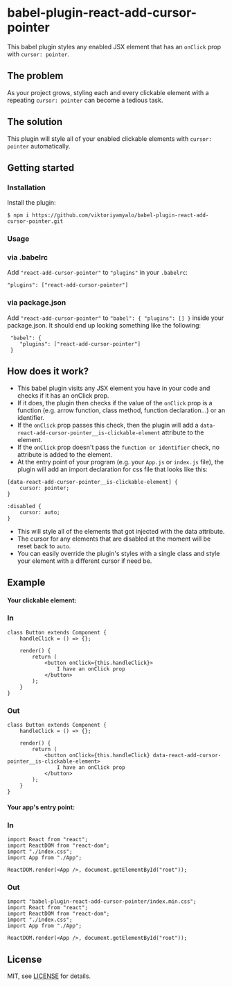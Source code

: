 # babel-plugin-react-add-cursor-pointer

This babel plugin styles any enabled JSX element that has an `onClick` prop with `cursor: pointer`.

## The problem

As your project grows, styling each and every clickable element with a repeating `cursor: pointer` can become a tedious task. 

## The solution

This plugin will style all of your enabled clickable elements with `cursor: pointer` automatically.

## Getting started

### Installation

Install the plugin:

```$ npm i https://github.com/viktoriyamyalo/babel-plugin-react-add-cursor-pointer.git```

### Usage

### via .babelrc

Add `"react-add-cursor-pointer"` to `"plugins"` in your `.babelrc`:

```"plugins": ["react-add-cursor-pointer"]```

### via package.json

Add `"react-add-cursor-pointer"` to `"babel": { "plugins": [] }` inside your package.json. It should end up looking something like the following:

```$xslt
 "babel": {
    "plugins": ["react-add-cursor-pointer"]
 }
```

## How does it work?

- This babel plugin visits any JSX element you have in your code and checks if it has an onClick prop.
- If it does, the plugin then checks if the value of the `onClick` prop is a function (e.g. arrow function, class method, function declaration...) or an identifier.
- If the `onClick` prop passes this check, then the plugin will add a `data-react-add-cursor-pointer__is-clickable-element` attribute to the element.
- If the `onClick` prop doesn't pass the `function or identifier` check, no attribute is added to the element.
- At the entry point of your program (e.g. your `App.js` or `index.js` file), the plugin will add an import declaration for css file that looks like this:


```$xslt
[data-react-add-cursor-pointer__is-clickable-element] {
    cursor: pointer;
}

:disabled {
    cursor: auto;
}
```

- This will style all of the elements that got injected with the data attribute.
- The cursor for any elements that are disabled at the moment will be reset back to `auto`.
- You can easily override the plugin's styles with a single class and style your element with a different cursor if need be.

## Example

#### Your clickable element:

### In

```$xslt
class Button extends Component {
    handleClick = () => {};
    
    render() {
        return (
            <button onClick={this.handleClick}>
                I have an onClick prop
            </button>
        );
    }
}
```

### Out

```$xslt
class Button extends Component {
    handleClick = () => {};
    
    render() {
        return (
            <button onClick={this.handleClick} data-react-add-cursor-pointer__is-clickable-element>
                I have an onClick prop
            </button>
        );
    }
}
```

#### Your app's entry point:

### In

```$xslt
import React from "react";
import ReactDOM from "react-dom";
import "./index.css";
import App from "./App";

ReactDOM.render(<App />, document.getElementById("root"));
```

### Out

```$xslt
import "babel-plugin-react-add-cursor-pointer/index.min.css";
import React from "react";
import ReactDOM from "react-dom";
import "./index.css";
import App from "./App";

ReactDOM.render(<App />, document.getElementById("root"));
```

## License

MIT, see [LICENSE](https://github.com/viktoriyamyalo/babel-plugin-react-add-cursor-pointer/blob/master/LICENSE) for details.
